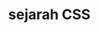 ---
date:  ""
draft: false
title: "sejarah CSS"
short: "sejarah"
thumb:
    image: "cover.jpg"
    anima: ""
    video: ""
layout: ""
weight: 10
lister: 1
format:
    media: "article"
    model: ""
    datum:
        data: ""
require:
    - prop: ""
      name: ""
      icon: ""
      desc: ""
metadata:
    index: false
    thumb: "cover.jpg"
    group: []
    author: ["null"]
description: "Sejarah css dari awal perkembangan sampai perkembangan terkini."
---